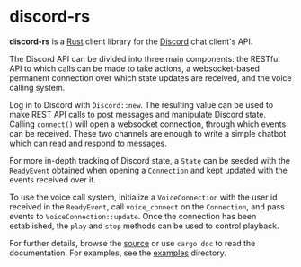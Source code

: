 discord-rs
==========

**discord-rs** is a [Rust](https://www.rust-lang.org) client library for the
[Discord](https://discordapp.com) chat client's API.

The Discord API can be divided into three main components: the RESTful API
to which calls can be made to take actions, a websocket-based permanent
connection over which state updates are received, and the voice calling
system.

Log in to Discord with `Discord::new`. The resulting value can be used to
make REST API calls to post messages and manipulate Discord state. Calling
`connect()` will open a websocket connection, through which events can be
received. These two channels are enough to write a simple chatbot which can
read and respond to messages.

For more in-depth tracking of Discord state, a `State` can be seeded with
the `ReadyEvent` obtained when opening a `Connection` and kept updated with
the events received over it.

To use the voice call system, initialize a `VoiceConnection` with the user id
received in the `ReadyEvent`, call `voice_connect` on the `Connection`, and
pass events to `VoiceConnection::update`. Once the connection has been
established, the `play` and `stop` methods can be used to control playback.

For further details, browse the [source](src/) or use `cargo doc` to read
the documentation. For examples, see the [examples](examples/) directory.
